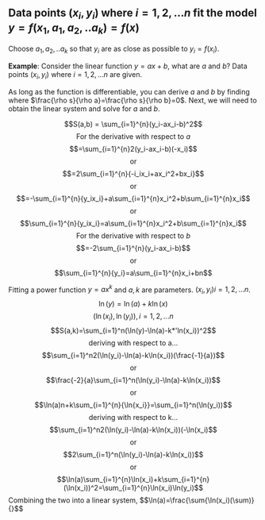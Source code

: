 ## Data points $(x_i,y_i) \text{ where } i = 1,2,...n$ fit the model $y=f(x_1,a_1,a_2,..a_k)=f(x)$

Choose $a_1,a_2,..a_k$ so that $y_i$ are as close as possible to $y_i=f(x_i)$.

**Example**:
Consider the linear function $y=ax+b$, what are $a$ and $b$? Data points $(x_i,y_i) \text{ where }i=1,2,...n$ are given.

As long as the function is differentiable, you can derive $a$ and $b$ by finding where $\frac{\rho s}{\rho a}=\frac{\rho s}{\rho b}=0$. Next, we will need to obtain the linear system and solve for $a$ and $b$.

$$S(a,b) = \sum_{i=1}^{n}(y_i-ax_i-b)^2$$
$$\text{For the derivative with respect to }a$$
$$=\sum_{i=1}^{n}2(y_i-ax_i-b)(-x_i)$$
$$\text{or}$$
$$=2\sum_{i=1}^{n}{-i_ix_i+ax_i^2+bx_i}$$
$$\text{or}$$
$$=-\sum_{i=1}^{n}{y_ix_i}+a\sum_{i=1}^{n}x_i^2+b\sum_{i=1}^{n}x_i$$
$$\text{or}$$
$$\sum_{i=1}^{n}{y_ix_i}=a\sum_{i=1}^{n}x_i^2+b\sum_{i=1}^{n}x_i$$
$$\text{For the derivative with respect to }b$$
$$=-2\sum_{i=1}^{n}(y_i-ax_i-b)$$
$$\text{or}$$
$$\sum_{i=1}^{n}{y_i}=a\sum_{i=1}^{n}x_i+bn$$

Fitting a power function $y=ax^k$ and $a, k$ are parameters.
$(x_i,y_i) i=1,2,...n$.
$$\ln(y)=\ln(a)+k\ln(x)$$
$$(\ln(x_i),\ln(y_i)), i =1,2,...n$$
$$S(a,k)=\sum_{i=1}^n(\ln(y)-\ln(a)-k*'ln(x_i))^2$$
$$\text{deriving with respect to a...}$$
$$\sum_{i=1}^n2(\ln(y_i)-\ln(a)-k\ln(x_i))(\frac{-1}{a})$$
$$\text{or}$$
$$\frac{-2}{a}\sum_{i=1}^n(\ln(y_i)-\ln(a)-k\ln(x_i))$$
$$\text{or}$$
$$\ln(a)n+k\sum_{i=1}^{n}{\ln{x_i}}=\sum_{i=1}^n(\ln(y_i))$$
$$\text{deriving with respect to k...}$$
$$\sum_{i=1}^n2(\ln(y_i)-\ln(a)-k\ln(x_i))(-\ln(x_i)$$
$$\text{or}$$
$$2\sum_{i=1}^n(\ln(y_i)-\ln(a)-k\ln(x_i))$$
$$\text{or}$$
$$\ln(a)\sum_{i=1}^{n}\ln(x_i)+k\sum_{i=1}^{n}(\ln(x_i))^2=\sum_{i=1}^{n}\ln(x_i)\ln(y_i)$$
Combining the two into a linear system,
$$\ln(a)=\frac{\sum{\ln(x_i)(\sum)}{}$$